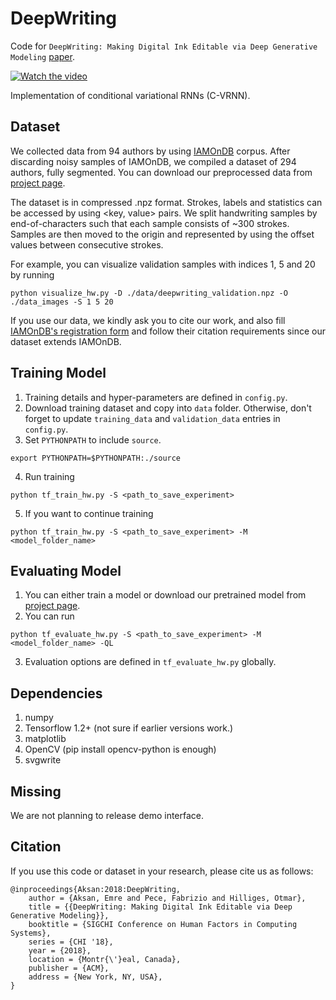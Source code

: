 # DeepWriting
Code for `DeepWriting: Making Digital Ink Editable via Deep Generative Modeling` [paper](https://arxiv.org/abs/1801.08379).

[![Watch the video](https://img.youtube.com/vi/NVF-1csvVvc/0.jpg)](https://www.youtube.com/watch?v=NVF-1csvVvc)

Implementation of conditional variational RNNs (C-VRNN).

## Dataset
We collected data from 94 authors by using [IAMOnDB](http://www.fki.inf.unibe.ch/databases/iam-handwriting-database) corpus. After discarding noisy samples of IAMOnDB, we compiled a dataset of 294 authors, fully segmented. You can download our preprocessed data from [project page](https://ait.ethz.ch/projects/2018/deepwriting/downloads/deepwriting_dataset.tar.gz).

The dataset is in compressed .npz format. Strokes, labels and statistics can be accessed by using <key, value> pairs. We split handwriting samples by end-of-characters such that each sample consists of ~300 strokes. Samples are then moved to the origin and represented by using the offset values between consecutive strokes.

For example, you can visualize validation samples with indices 1, 5 and 20 by running
```
python visualize_hw.py -D ./data/deepwriting_validation.npz -O ./data_images -S 1 5 20
```

If you use our data, we kindly ask you to cite our work, and also fill [IAMOnDB's registration form](http://www.fki.inf.unibe.ch/DBs/iamDB/iLogin/index.php) and follow their citation requirements since our dataset extends IAMOnDB.

## Training Model
1. Training details and hyper-parameters are defined in `config.py`.
2. Download training dataset and copy into `data` folder. Otherwise, don't forget to update `training_data` and `validation_data` entries in `config.py`.
3. Set `PYTHONPATH` to include `source`.
```
export PYTHONPATH=$PYTHONPATH:./source
```
4. Run training
```
python tf_train_hw.py -S <path_to_save_experiment>
```
5. If you want to continue training
```
python tf_train_hw.py -S <path_to_save_experiment> -M <model_folder_name>
```

## Evaluating Model
1. You can either train a model or download our pretrained model from [project page](https://ait.ethz.ch/projects/2018/deepwriting/downloads/tf-1514981744-deepwriting_synthesis_model.tar.gz).
2. You can run
```
python tf_evaluate_hw.py -S <path_to_save_experiment> -M <model_folder_name> -QL
```
3. Evaluation options are defined in `tf_evaluate_hw.py` globally.


## Dependencies
1. numpy
2. Tensorflow 1.2+ (not sure if earlier versions work.)
3. matplotlib
4. OpenCV (pip install opencv-python is enough)
5. svgwrite

## Missing
We are not planning to release demo interface.

## Citation
If you use this code or dataset in your research, please cite us as follows:
```
@inproceedings{Aksan:2018:DeepWriting,
	author = {Aksan, Emre and Pece, Fabrizio and Hilliges, Otmar},
	title = {{DeepWriting: Making Digital Ink Editable via Deep Generative Modeling}},
	booktitle = {SIGCHI Conference on Human Factors in Computing Systems},
	series = {CHI '18},
	year = {2018},
	location = {Montr{\'}eal, Canada},
	publisher = {ACM},
	address = {New York, NY, USA},
}
```
